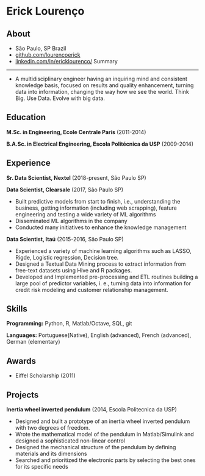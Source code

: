 Erick Lourenço
=================

About
-----
* São Paulo, SP Brazil
* [github.com/lourencoerick](http://github.com/lourencoerick)
* [linkedin.com/in/ericklourenco/](https://www.linkedin.com/in/ericklourenco/)
Summary
-------
* A multidisciplinary engineer having an inquiring mind and consistent knowledge basis, focused on results and quality enhancement, turning data into information, changing the way how we see the world. Think Big. Use Data. Evolve with big data.

Education
---------
**M.Sc. in Engineering, Ecole Centrale Paris** (2011-2014)


**B.A.Sc. in Electrical Engineering, Escola Politécnica da USP** (2009-2014)


Experience
----------
**Sr. Data Scientist, Nextel** (2018-present, São Paulo SP)


**Data Scientist, Clearsale** (2017, São Paulo SP)
* Built predictive models from start to finish, i.e., understanding the business, getting information (including web scrapping), feature engineering and testing a wide variety of ML algorithms
* Disseminated ML algorithms in the company 
* Conducted many initiatives to enhance the knowledge management

**Data Scientist, Itaú** (2015-2016, São Paulo SP)
* Experienced a variety of machine learning algorithms such as LASSO, Rigde, Logistic regression, Decision tree.
* Designed a Textual Data Mining process to extract information from free-text datasets using Hive and R packages.
* Developed and Implemented pre-processing and ETL routines building a large pool of predictor variables, i. e., turning data into information for credit risk modeling and customer relationship management.

Skills
------
**Programming:** Python, R, Matlab/Octave, SQL, git

**Languages:** Portuguese(Native), English (advanced), French (advanced), German (elementary)

Awards
------
* Eiffel Scholarship (2011)


Projects
--------
**Inertia wheel inverted pendulum** (2014, Escola Politecnica da USP)
* Designed and built a prototype of an inertia wheel inverted pendulum with two degrees of freedom.
* Wrote the mathematical model of the pendulum in Matlab/Simulink and designed a sophisticated non-linear control 
* Designed the mechanical structure of the pendulum by defining materials and its dimensions
* Searched and prioritized the electronic parts by selecting the best ones for its specific needs

